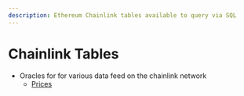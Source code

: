 ```yaml
---
description: Ethereum Chainlink tables available to query via SQL
---
```


# Chainlink Tables

* Oracles for for various data feed on the chainlink network
  * [Prices](prices-tables/)
